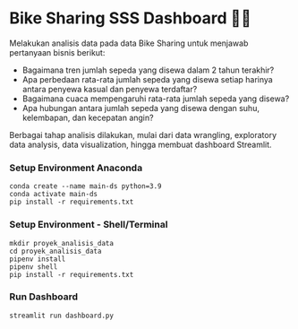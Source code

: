 # Bike Sharing SSS Dashboard 🚴✨

Melakukan analisis data pada data Bike Sharing untuk menjawab pertanyaan bisnis berikut:
- Bagaimana tren jumlah sepeda yang disewa dalam 2 tahun terakhir?
- Apa perbedaan rata-rata jumlah sepeda yang disewa setiap harinya antara penyewa kasual dan penyewa terdaftar?
- Bagaimana cuaca mempengaruhi rata-rata jumlah sepeda yang disewa?
- Apa hubungan antara jumlah sepeda yang disewa dengan suhu, kelembapan, dan kecepatan angin?

Berbagai tahap analisis dilakukan, mulai dari data wrangling, exploratory data analysis, data visualization, hingga membuat dashboard Streamlit.

### Setup Environment Anaconda
```
conda create --name main-ds python=3.9
conda activate main-ds
pip install -r requirements.txt
```

### Setup Environment - Shell/Terminal
```
mkdir proyek_analisis_data
cd proyek_analisis_data
pipenv install
pipenv shell
pip install -r requirements.txt
```

### Run Dashboard
```
streamlit run dashboard.py
```
